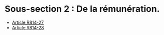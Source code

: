 # Sous-section 2 : De la rémunération.

- [Article R814-27](article-r814-27.md)
- [Article R814-28](article-r814-28.md)
